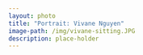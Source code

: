 ```yaml
---
layout: photo
title: "Portrait: Vivane Nguyen"
image-path: /img/vivane-sitting.JPG
description: place-holder
---
```

